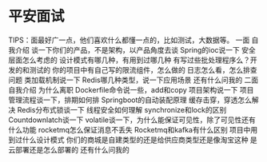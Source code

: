 # 平安面试
TIPS：面最好广一点，他们喜欢什么都懂一点的，比如测试，大数据等。
一面
自我介绍
谈一下你们的产品，不是架构，以产品角度去谈
Spring的ioc说一下
安全层面怎么考虑的
设计模式有哪几种，有用到过哪几种
有写过些批处理程序么？开发的和测试的
你的项目中有自己写的限流组件，怎么做的
日志怎么看，怎么排查问题
类加载机制说一下
Redis哪几种类型，说一下应用场景
还有什么问我的
二面
自我介绍
为什么离职
Dockerfile命令说一些，add和copy
项目架构说一下
项目管理流程谈一下，排期如何排
Springboot的自动装配原理
缓存击穿，穿透怎么解决
Redis分布式锁谈一下
线程安全如何理解
synchronize和lock的区别
Countdownlatch谈一下
volatile谈一下，为什么能保证可见性，除了可见性还有什么功能
rocketmq怎么保证消息不丢失 
Rocketmq和kafka有什么区别
项目中用到过什么设计模式
你们的商城是自建类型的还是给供应商类型还是像淘宝这种
是云部署还是怎么部署的
还有什么问我的
